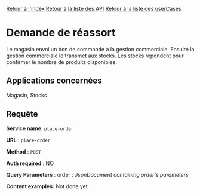[Retour à l'index](index.md)
[Retour à la liste des API](api.md)
[Retour à la liste des userCases](userCases.md)

# Demande de réassort

Le magasin envoi un bon de commande à la gestion commerciale.
Ensuire la gestion commerciale le transmet aux stocks.
Les stocks répondent pour confirmer le nombre de produits disponibles.

## Applications concernées
Magasin, Stocks

## Requête
**Service name**: `place-order`

**URL** : `place-order`

**Method** : `POST`

**Auth required** : NO

**Query Parameters** : order : *JsonDocument containing order's parameters*

**Content examples:** Not done yet.
